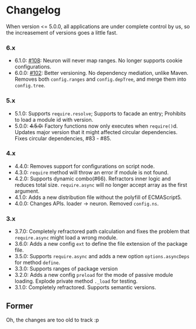 # Changelog


When version <= 5.0.0, all applications are under complete control by us, so the increasement of versions goes a little fast.

### 6.x

- 6.1.0: [#108][108]: Neuron will never map ranges. No longer supports cookie configurations.
- 6.0.0: [#102][102]: Better versioning. No dependency mediation, unlike Maven. Removes both `config.ranges` and `config.depTree`, and merge them into `config.tree`.

### 5.x

- 5.1.0: Supports `require.resolve`; Supports to facade an entry; Prohibits to load a module id with version.
- 5.0.0: <del>4.5.0:</del> Factory functions now only executes when `require()`d. Updates major version that it might affected circular dependencies. Fixes circular dependencies, #83 - #85.

### 4.x

- 4.4.0: Removes support for configurations on script node.
- 4.3.0: `require` method will throw an error if module is not found.
- 4.2.0: Supports dynamic combo(#66). Refractors inner logic and reduces total size. `require.async` will no longer accept array as the first argument.
- 4.1.0: Adds a new distribution file without the polyfill of ECMAScript5.
- 4.0.0: Changes APIs. loader -> neuron. Removed `config.ns`.

### 3.x

- 3.7.0: Completely refractored path calculation and fixes the problem that `require.async` might load a wrong module.
- 3.6.0: Adds a new config `ext` to define the file extension of the package file.
- 3.5.0: Supports `require.async` and adds a new option `options.asyncDeps` for method `define`.
- 3.3.0: Supports ranges of package version
- 3.2.0: Adds a new config `preload` for the mode of passive module loading. Explode private method `._load` for testing.
- 3.1.0: Completely refractored. Supports semantic versions.

## Former

Oh, the changes are too old to track :p

[108]: https://github.com/kaelzhang/neuron/issues/102
[102]: https://github.com/kaelzhang/neuron/issues/102
